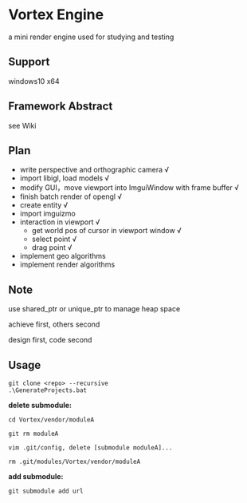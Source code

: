 # Vortex Engine

a mini render engine used for studying and testing

## Support

windows10 x64



## Framework Abstract

see Wiki



## Plan

- write perspective and orthographic camera √
- import libigl, load models √
- modify GUI，move viewport into ImguiWindow with frame buffer √
- finish batch render of opengl √
- create entity √
- import imguizmo 
- interaction in viewport √
  - get world pos of cursor in viewport window √
  - select point √
  - drag point √
- implement geo algorithms
- implement render algorithms



## Note

use shared_ptr or unique_ptr to manage heap space

achieve first, others second

design first, code second



## Usage

```shell
git clone <repo> --recursive
.\GenerateProjects.bat
```



**delete submodule:**

```shell
cd Vortex/vendor/moduleA

git rm moduleA

vim .git/config, delete [submodule moduleA]...

rm .git/modules/Vortex/vendor/moduleA
```



**add submodule:**

```shell
git submodule add url
```
